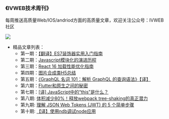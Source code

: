 ### **《IVWEB技术周刊》** 

每周推送高质量Web/IOS/andriod方面的高质量文章，欢迎关注公众号：IVWEB社区

![](https://qpic.url.cn/feeds_pic/ajNVdqHZLLCicnhNmYfg1TSGxgeu3PLZxjb7Hqgpd1EC0rwn3PTJHxg/)

- 精品文章列表：
  - 第一期：[【翻译】ES7装饰器实用入门指南](https://mp.weixin.qq.com/s?__biz=MzIzNjcwNzA2Mw==&mid=2247485883&idx=1&sn=729d6a1ed2d44983d3a16d1af6f2b4f2&chksm=e8d28423dfa50d358ebe10672848b5954ebd3740e67734065033cd1e8e71b5c8d199cb0b00dd#rd)
  - 第二期：[Javascript模块化的演进历程](https://mp.weixin.qq.com/s?__biz=MzIzNjcwNzA2Mw==&mid=2247485887&idx=1&sn=adc770769549385c3f4b29a499b61590&chksm=e8d28427dfa50d317b039a83ff2ab9f00c97c2d87a615d17f6744b29228c0b1117bfb368e96b#rd)
  - 第三期：[React 16 加载性能优化指南](https://mp.weixin.qq.com/s?__biz=MzIzNjcwNzA2Mw==&mid=2247485902&idx=1&sn=952e0db3bc0f36b7cd4db71b17914daa&chksm=e8d28456dfa50d407e52c935cb7518cf76f1179a8bcbbac760f1685f88fd8d809ca84f5d9c3f#rd)
  - 第四期：[图片合成类H5总结](https://mp.weixin.qq.com/s?__biz=MzIzNjcwNzA2Mw==&mid=2247485913&idx=1&sn=32ec96e6a6017370f62976d4e02b5790&chksm=e8d28441dfa50d57fe42e7f73cd6e728b25f0aac8c8f1489cab6e16d353426d14e9050e42953#rd)
  - 第五期：[《GraphQL 名词 101：解析 GraphQL 的查询语法》【译】](https://mp.weixin.qq.com/s?__biz=MzIzNjcwNzA2Mw==&mid=2247485938&idx=1&sn=7330458a9560a1f8f49c17d891aec7b6&chksm=e8d2846adfa50d7c3429fea61f76e82ba5ca781e5d6d1128b8a78755a3b6de9396f15155b6a5#rd)
  - 第六期：[Flutter和原生之间的秘密](https://mp.weixin.qq.com/s?__biz=MzIzNjcwNzA2Mw==&mid=2247485972&idx=1&sn=2cfbf254652d4880c22580ef150ccf9f&chksm=e8d2878cdfa50e9a9a0883fe0e65d1eb85e22abc347272a3284cd2b4676922ef0127d473d60b#rd)
  - 第七期：[[译] JavaScript中的“this”是什么？](https://mp.weixin.qq.com/s?__biz=MzIzNjcwNzA2Mw==&mid=2247485976&idx=1&sn=3d6b6246383aaee786774154e862012b&chksm=e8d28780dfa50e96398916a0816ee54d573e9f1bb698a6e854251e7dff47dd1bce9c67bef639#rd)
  - 第八期: [体积减少80%！释放webpack tree-shaking的真正潜力](https://mp.weixin.qq.com/s?__biz=MzIzNjcwNzA2Mw==&mid=2247485990&idx=1&sn=456d5cfdd7636bcaaebfea1e8e8e769a&chksm=e8d287bedfa50ea8cd8e3d8f516cb76eed6b30cbcb9f87e456dda35aa9a21fa61a693ad41016&mpshare=1&scene=23&srcid=0904HCveWhKoR9LKLWSsCnxs%23rd)
  - 第九期: [理解 JSON Web Tokens (JWT) 的 5 个简单步骤](https://mp.weixin.qq.com/s?__biz=MzIzNjcwNzA2Mw==&mid=2247486001&idx=1&sn=9d5ae65c0acf54b9871cd8bfe5259444&chksm=e8d287a9dfa50ebfd7e7e42f2630700c06ff931aee99818ed7944b3be7f17e3c8b167abd1935&mpshare=1&scene=1&srcid=1005hlKE9aEuInAXVEG9l9yU&rd2werd=1#wechat_redirect)
  - 第十期: [【译】使用ndb调试node应用](https://mp.weixin.qq.com/s?__biz=MzIzNjcwNzA2Mw==&mid=2247486020&idx=1&sn=d9575ca3877519ffe5aa2e0cdd75c13b&chksm=e8d287dcdfa50eca7417dbf74348db24fbe7b67c3bb90300690b04fcaa06edf1d4e1c7fd3137&mpshare=1&scene=1&srcid=1005a5xVbeYwkaQC09nbFTWm&rd2werd=1#wechat_redirect)
